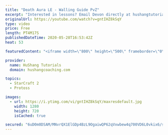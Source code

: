 ```yaml
---
title: "Death Aura LE - Walling Guide PvZ"
excerpt: "Interested in lessons? Email Devon directly at hushangtutorials@outlook.com ------------------------------------------------------------------------------------------------------- Want to support HuShang Tutorials directly? Patreon is a website where you can contribute a monthly donation that will help"
originalUrl: https://youtube.com/watch?v=gntIHZ8kSqY
type: video
price: Free
length: PT4M17S
publishedDateTime: 2020-05-28T16:53:42Z
heat: 53

featuredContent: "<iframe width=\"800\" height=\"500\" frameborder=\"0\" src=\"https://www.youtube.com/embed/gntIHZ8kSqY\" allow=\"accelerometer; autoplay; encrypted-media; gyroscope; picture-in-picture\" allowfullscreen></iframe>"

provider:
  name: HuShang Tutorials
  domain: hushangcoaching.com

topics:
  - StarCraft 2
  - Protoss

images:
  - url: https://i.ytimg.com/vi/gntIHZ8kSqY/maxresdefault.jpg
    width: 1280
    height: 720
    isCached: true

secured: "6uD0m0DSAM/MNvrQX1ElGDp4BzL9OgaiwQP62qVxwbew4q700VD6L0vkix6/sJSNK25HjLh2ySjMdDwYOysUbmVpCtPDPkfcI8JIazUKT8XY3w1oJmRddItvqPAEr1Tc9cLOBprSncKcQNkzvHO+YoDLnhy3vbsWkJ0JNcAgJvIMBaEAhacWZkkkBbdHpbOSSuUWP31ghKiw4MAWlv+kW4AzRhoBF1zQ8k+mFYa1NZeyEs6/0THwtswvvqnX2Tn8QEn9AZX81h07hBQ6FNV4i5AaG6MEq6wuSznmIAmx/E2NjPDMbdnfYN3HBQAWFidFALfS+xka2/Rqh56nN3BpNryiBH1Domk3NczAGg0WTt32KB+MVzobYz7BP4Mfrnn6ujUS+/CuoZXYaJd1WnddPT3GnpoPdm9feIDj4h1rhHc=;ojnOp/IttVl6Rwrm2VJINg=="
---
```


